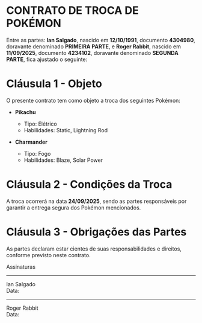 # CONTRATO DE TROCA DE POKÉMON

Entre as partes: **Ian Salgado**, nascido em **12/10/1991**, documento **4304980**, doravante denominado **PRIMEIRA PARTE**, e **Roger Rabbit**, nascido em **11/09/2025**, documento **4234102**, doravante denominado **SEGUNDA PARTE**, fica ajustado o seguinte:

# Cláusula 1 - Objeto

O presente contrato tem como objeto a troca dos seguintes Pokémon:

- **Pikachu**
  - Tipo: Elétrico
  - Habilidades: Static, Lightning Rod

- **Charmander**
  - Tipo: Fogo
  - Habilidades: Blaze, Solar Power

# Cláusula 2 - Condições da Troca

A troca ocorrerá na data **24/09/2025**, sendo as partes responsáveis por garantir a entrega segura dos Pokémon mencionados.

# Cláusula 3 - Obrigações das Partes

As partes declaram estar cientes de suas responsabilidades e direitos, conforme previsto neste contrato.

Assinaturas

----------------------------
Ian Salgado  
Data:

---------------------------
Roger Rabbit  
Data:
